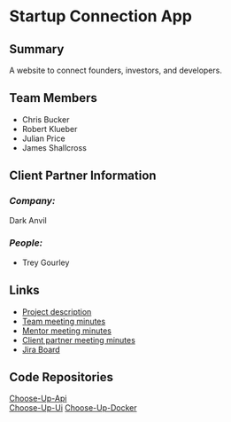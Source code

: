 # Startup Connection App
## **Summary**

A website to connect founders, investors, and developers.

## **Team Members**

- Chris Bucker
- Robert Klueber
- Julian Price
- James Shallcross

## **Client Partner Information**

### *Company:*
Dark Anvil

### *People:*
- Trey Gourley
## **Links**

- [Project description](ProjectDescription.md)
- [Team meeting minutes](MeetingMinutes/Team)
- [Mentor meeting minutes](MeetingMinutes/Mentor)
- [Client partner meeting minutes](MeetingMinutes/ClientPartner)
- [Jira Board](https://darkanvillabs-chooseup.atlassian.net/secure/RapidBoard.jspa?rapidView=1&projectKey=CU)

## **Code Repositories**
[Choose-Up-Api](https://gitlab.com/Cjbucker/choose-up-api)  
[Choose-Up-Ui](https://gitlab.com/Cjbucker/choose-up-ui)
[Choose-Up-Docker](https://gitlab.com/Cjbucker/choose-up-docker)
